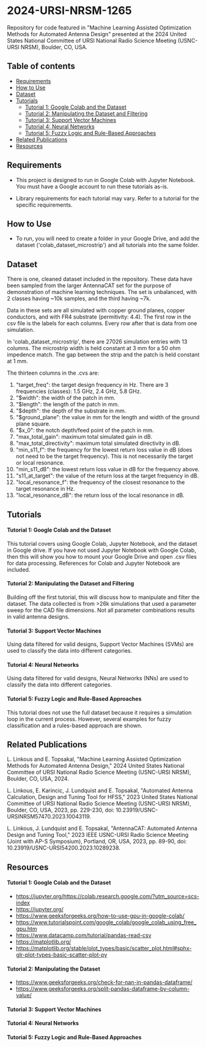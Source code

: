# 2024-URSI-NRSM-1265
Repository for code featured in "Machine Learning Assisted Optimization Methods for Automated Antenna Design" presented at the 2024 United States National Committee of URSI National Radio Science Meeting (USNC-URSI NRSM), Boulder, CO, USA. 

## Table of contents
* [Requirements](#requirements)
* [How to Use](#how-to-use)
* [Dataset](#dataset)
* [Tutorials](#tutorials)
    * [Tutorial 1: Google Colab and the Dataset](#tutorial-1)
    * [Tutorial 2: Manipulating the Dataset and Filtering](#tutorial-2)
    * [Tutorial 3: Support Vector Machines](#tutorial-3)
    * [Tutorial 4: Neural Networks](#tutorial-4)
    * [Tutorial 5: Fuzzy Logic and Rule-Based Approaches](#tutorial-5)
* [Related Publications](#future-work)
* [Resources](#resources)


## Requirements
* This project is designed to run in Google Colab with Jupyter Notebook. You must have a Google account to run these tutorials as-is. 


* Library requirements for each tutorial may vary. Refer to a tutorial for the specific requirements.


## How to Use
* To run, you will need to create a folder in your Google Drive, and add the dataset ('colab_dataset_microstrip') and all tutorials into the same folder.

## Dataset
There is one, cleaned dataset included in the repository. These data have been sampled from the larger AntennaCAT set for the purpose of demonstration of machine learning techniques. The set is unbalanced, with 2 classes having ~10k samples, and the third having ~7k.

Data in these sets are all simulated with copper ground planes, copper conductors, and with FR4 substrate (permitivity: 4.4). The first row in the csv file is the labels for each columns. Every row after that is data from one simulation.

In 'colab_dataset_microstrip', there are 27026 simulation entries with 13 columns. The microstrip width is held constant at 3 mm for a 50 ohm impedence match. The gap between the strip and the patch is held constant at 1 mm.

The thirteen columns in the .cvs are:
 1.   "target_freq": the target design frequency in Hz. There are 3 frequencies (classes): 1.5 GHz, 2.4 GHz, 5.8 GHz.
 2.   "$width": the width of the patch in mm.
 3.   "$length": the length of the patch in mm.
 4.   "$depth": the depth of the substrate in mm.
 5.   "$ground_plane": the value in mm for the length and width of the ground plane square.
 6.   "$x_0": the notch depth/feed point of the patch in mm.
 7.   "max_total_gain": maximum total simulated gain in dB.
 8.   "max_total_directivity": maximum total simulated directivity in dB.
 9.   "min_s11_f": the frequency for the lowest return loss value in dB (does not need to be the target frequency). This is not necessarily the target or local resonance.
 10.   "min_s11_dB": the lowest return loss value in dB for the frequency above.
 11.   "s11_at_target": the value of the return loss at the target frequency in dB.
 12.   "local_resonance_f": the frequency of the closest resonance to the target resonance in Hz.
 13.   "local_resonance_dB": the return loss of the local resonance in dB.


## Tutorials
#### Tutorial 1: Google Colab and the Dataset
This tutorial covers using Google Colab, Jupyter Notebook, and the dataset in Google drive. If you have not used Jupyter Notebook with Google Colab, then this will show you how to mount your Google Drive and open .csv files for data processing. References for Colab and Jupyter Notebook are included.

#### Tutorial 2: Manipulating the Dataset and Filtering
Building off the first tutorial, this will discuss how to manipulate and filter the dataset. The data collected is from >26k simulations that used a parameter sweep for the CAD file dimensions. Not all parameter combinations results in valid antenna designs.

#### Tutorial 3: Support Vector Machines
Using data filtered for valid designs, Support Vector Machines (SVMs) are used to classify the data into different categories.

#### Tutorial 4: Neural Networks
Using data filtered for valid designs, Neural Networks (NNs) are used to classify the data into different categories.

#### Tutorial 5: Fuzzy Logic and Rule-Based Approaches
This tutorial does not use the full dataset because it requires a simulation loop in the current process. However, several examples for fuzzy classification and a rules-based approach are shown.


## Related Publications

L. Linkous and E. Topsakal, "Machine Learning Assisted Optimization Methods for Automated Antenna Design," 2024 United States National Committee of URSI National Radio Science Meeting (USNC-URSI NRSM), Boulder, CO, USA, 2024.

L. Linkous, E. Karincic, J. Lundquist and E. Topsakal, "Automated Antenna Calculation, Design and Tuning Tool for HFSS," 2023 United States National Committee of URSI National Radio Science Meeting (USNC-URSI NRSM), Boulder, CO, USA, 2023, pp. 229-230, doi: 10.23919/USNC-URSINRSM57470.2023.10043119.

L. Linkous, J. Lundquist and E. Topsakal, "AntennaCAT: Automated Antenna Design and Tuning Tool," 2023 IEEE USNC-URSI Radio Science Meeting (Joint with AP-S Symposium), Portland, OR, USA, 2023, pp. 89-90, doi: 10.23919/USNC-URSI54200.2023.10289238.


## Resources

#### Tutorial 1: Google Colab and the Dataset
* https://jupyter.org/https://colab.research.google.com/?utm_source=scs-index
* https://jupyter.org/
* https://www.geeksforgeeks.org/how-to-use-gpu-in-google-colab/ 
* https://www.tutorialspoint.com/google_colab/google_colab_using_free_gpu.htm
* https://www.datacamp.com/tutorial/pandas-read-csv
* https://matplotlib.org/
* https://matplotlib.org/stable/plot_types/basic/scatter_plot.html#sphx-glr-plot-types-basic-scatter-plot-py

#### Tutorial 2: Manipulating the Dataset
* https://www.geeksforgeeks.org/check-for-nan-in-pandas-dataframe/
* https://www.geeksforgeeks.org/split-pandas-dataframe-by-column-value/

#### Tutorial 3: Support Vector Machines

#### Tutorial 4: Neural Networks

#### Tutorial 5: Fuzzy Logic and Rule-Based Approaches

